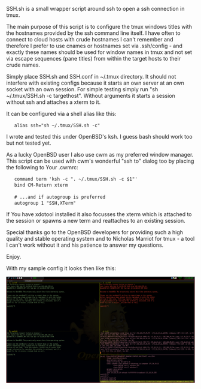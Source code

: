 SSH.sh is a small wrapper script around ssh to open a ssh connection in tmux.

The main purpose of this script is to configure the tmux windows titles with
the hostnames provided by the ssh command line itself. I have often to connect
to cloud hosts with crude hostnames I can't remember and therefore I prefer to
use cnames or hostnames set via .ssh/config - and exactly these names should
be used for window names in tmux and not set via escape sequences (pane
titles) from within the target hosts to their crude names.

Simply place SSH.sh and SSH.conf in ~/.tmux directory. It should not interfere
with existing configs because it starts an own server at an own socket with an
own session. For simple testing simply run "sh ~/.tmux/SSH.sh -c targethost".
Without arguments it starts a session without ssh and attaches a xterm to it.

It can be configured via a shell alias like this:
```
   alias ssh="sh ~/.tmux/SSH.sh -c"
```
I wrote and tested this under OpenBSD's ksh. I guess bash should work too but
not tested yet.

As a lucky OpenBSD user I also use cwm as my preferred window manager.  This
script can be used with cwm's wonderful "ssh to" dialog too by placing the
following to Your .cwmrc:
```
   command term 'ksh -c ". ~/.tmux/SSH.sh -c $1"'
   bind CM-Return xterm
   
   # ...and if autogroup is preferred
   autogroup 1 "SSH,XTerm"
```
If You have xdotool installed it also focusses the xterm which is attached to
the session or spawns a new term and reattaches to an existing session.

Special thanks go to the OpenBSD developers for providing such a high quality
and stable operating system and to Nicholas Marriot for tmux - a tool I can't
work without it and his patience to answer my questions.

Enjoy.

With my sample config it looks then like this:

![Screenshot](screenshot/tmux_ssh.png "Example config looks like this.")
